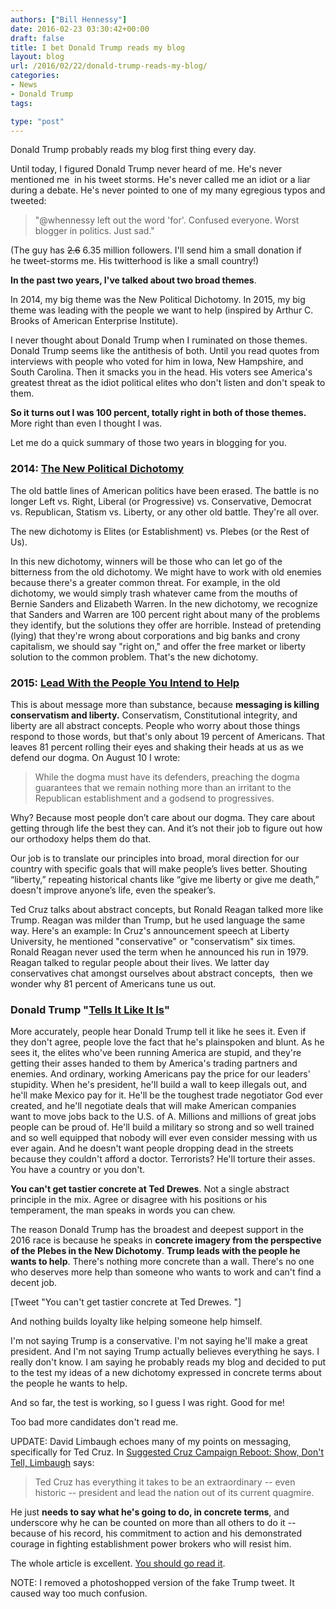 ```yaml
---
authors: ["Bill Hennessy"]
date: 2016-02-23 03:30:42+00:00
draft: false
title: I bet Donald Trump reads my blog
layout: blog
url: /2016/02/22/donald-trump-reads-my-blog/
categories:
- News
- Donald Trump
tags:

type: "post"
---
```


Donald Trump probably reads my blog first thing every day.

Until today, I figured Donald Trump never heard of me. He's never mentioned me  in his tweet storms. He's never called me an idiot or a liar during a debate. He's never pointed to one of my many egregious typos and tweeted:



> "@whennessy left out the word 'for'. Confused everyone. Worst blogger in politics. Just sad."



(The guy has <del>2.6</del> 6.35 million followers. I'll send him a small donation if he tweet-storms me. His twitterhood is like a small country!)

**In the past two years, I've talked about two broad themes**.

In 2014, my big theme was the New Political Dichotomy. In 2015, my big theme was leading with the people we want to help (inspired by Arthur C. Brooks of American Enterprise Institute).

I never thought about Donald Trump when I ruminated on those themes. Donald Trump seems like the antithesis of both. Until you read quotes from interviews with people who voted for him in Iowa, New Hampshire, and South Carolina. Then it smacks you in the head. His voters see America's greatest threat as the idiot political elites who don't listen and don't speak to them.

**So it turns out I was 100 percent, totally right in both of those themes.** More right than even I thought I was.

Let me do a quick summary of those two years in blogging for you.



### 2014: [The New Political Dichotomy](https://hennessysview.com/?s=dichotomy)



The old battle lines of American politics have been erased. The battle is no longer Left vs. Right, Liberal (or Progressive) vs. Conservative, Democrat vs. Republican, Statism vs. Liberty, or any other old battle. They're all over.

The new dichotomy is Elites (or Establishment) vs. Plebes (or the Rest of Us).

In this new dichotomy, winners will be those who can let go of the bitterness from the old dichotomy. We might have to work with old enemies because there's a greater common threat. For example, in the old dichotomy, we would simply trash whatever came from the mouths of Bernie Sanders and Elizabeth Warren. In the new dichotomy, we recognize that Sanders and Warren are 100 percent right about many of the problems they identify, but the solutions they offer are horrible. Instead of pretending (lying) that they're wrong about corporations and big banks and crony capitalism, we should say "right on," and offer the free market or liberty solution to the common problem. That's the new dichotomy.



### 2015: [Lead With the People You Intend to Help](https://hennessysview.com/2015/08/10/do-you-really-want-your-principles-to-win/)



This is about message more than substance, because **messaging is killing conservatism and liberty.** Conservatism, Constitutional integrity, and liberty are all abstract concepts. People who worry about those things respond to those words, but that's only about 19 percent of Americans. That leaves 81 percent rolling their eyes and shaking their heads at us as we defend our dogma. On August 10 I wrote:



> While the dogma must have its defenders, preaching the dogma guarantees that we remain nothing more than an irritant to the Republican establishment and a godsend to progressives.

Why? Because most people don’t care about our dogma. They care about getting through life the best they can. And it’s not their job to figure out how our orthodoxy helps them do that.

Our job is to translate our principles into broad, moral direction for our country with specific goals that will make people’s lives better. Shouting “liberty,” repeating historical chants like “give me liberty or give me death,” doesn't improve anyone’s life, even the speaker’s.



Ted Cruz talks about abstract concepts, but Ronald Reagan talked more like Trump. Reagan was milder than Trump, but he used language the same way. Here's an example: In Cruz's announcement speech at Liberty University, he mentioned "conservative" or "conservatism" six times. Ronald Reagan never used the term when he announced his run in 1979. Reagan talked to regular people about their lives. We latter day conservatives chat amongst ourselves about abstract concepts,  then we wonder why 81 percent of Americans tune us out.



### Donald Trump "[Tells It Like It Is](https://www.realclearpolitics.com/articles/2015/07/26/trump_tells_it_like_it_is_127536.html)"



More accurately, people hear Donald Trump tell it like he sees it. Even if they don't agree, people love the fact that he's plainspoken and blunt. As he sees it, the elites who've been running America are stupid, and they're getting their asses handed to them by America's trading partners and enemies. And ordinary, working Americans pay the price for our leaders' stupidity. When he's president, he'll build a wall to keep illegals out, and he'll make Mexico pay for it. He'll be the toughest trade negotiator God ever created, and he'll negotiate deals that will make American companies want to move jobs back to the U.S. of A. Millions and millions of great jobs people can be proud of. He'll build a military so strong and so well trained and so well equipped that nobody will ever even consider messing with us ever again. And he doesn't want people dropping dead in the streets because they couldn't afford a doctor. Terrorists? He'll torture their asses. You have a country or you don't.

**You can't get tastier concrete at Ted Drewes**. Not a single abstract principle in the mix. Agree or disagree with his positions or his temperament, the man speaks in words you can chew.

The reason Donald Trump has the broadest and deepest support in the 2016 race is because he speaks in **concrete imagery from the perspective of the Plebes in the New Dichotomy**. **Trump leads with the people he wants to help**. There's nothing more concrete than a wall. There's no one who deserves more help than someone who wants to work and can't find a decent job.

[Tweet "You can't get tastier concrete at Ted Drewes. "]

And nothing builds loyalty like helping someone help himself.

I'm not saying Trump is a conservative. I'm not saying he'll make a great president. And I'm not saying Trump actually believes everything he says. I really don't know. I am saying he probably reads my blog and decided to put to the test my ideas of a new dichotomy expressed in concrete terms about the people he wants to help.

And so far, the test is working, so I guess I was right. Good for me!

Too bad more candidates don't read me.

UPDATE: David Limbaugh echoes many of my points on messaging, specifically for Ted Cruz. In [Suggested Cruz Campaign Reboot: Show, Don't Tell, Limbaugh](https://townhall.com/columnists/davidlimbaugh/2016/02/23/suggested-cruz-campaign-reboot-show-dont-tell-n2123362/page/full) says:



> Ted Cruz has everything it takes to be an extraordinary -- even historic -- president and lead the nation out of its current quagmire.

He just **needs to say what he's going to do, in concrete terms**, and underscore why he can be counted on more than all others to do it -- because of his record, his commitment to action and his demonstrated courage in fighting establishment power brokers who will resist him.



The whole article is excellent. [You should go read it](https://townhall.com/columnists/davidlimbaugh/2016/02/23/suggested-cruz-campaign-reboot-show-dont-tell-n2123362/page/full).

NOTE: I removed a photoshopped version of the fake Trump tweet. It caused way too much confusion.
